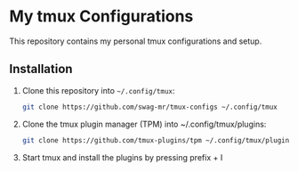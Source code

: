 # My tmux Configurations

This repository contains my personal tmux configurations and setup.

## Installation

1. Clone this repository into `~/.config/tmux`:
   ```bash
   git clone https://github.com/swag-mr/tmux-configs ~/.config/tmux

2. Clone the tmux plugin manager (TPM) into ~/.config/tmux/plugins:
   ```bash
   git clone https://github.com/tmux-plugins/tpm ~/.config/tmux/plugins/tpm

3. Start tmux and install the plugins by pressing prefix + I
